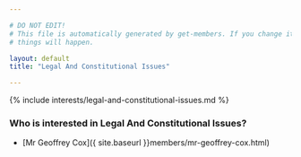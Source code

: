 ```yaml
---

# DO NOT EDIT!
# This file is automatically generated by get-members. If you change it, bad
# things will happen.

layout: default
title: "Legal And Constitutional Issues"

---
```


{% include interests/legal-and-constitutional-issues.md %}

### Who is interested in Legal And Constitutional Issues?


* [Mr Geoffrey Cox]({ site.baseurl }}members/mr-geoffrey-cox.html)
